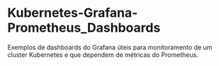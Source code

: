 # Kubernetes-Grafana-Prometheus_Dashboards
Exemplos de dashboards do Grafana úteis para monitoramento de um cluster Kubernetes e que dependem de métricas do Prometheus.
